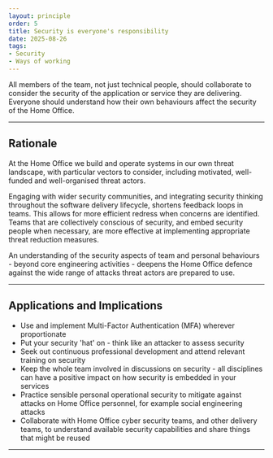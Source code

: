 ```yaml
---
layout: principle
order: 5
title: Security is everyone's responsibility
date: 2025-08-26
tags:
- Security
- Ways of working
---
```


All members of the team, not just technical people, should collaborate to consider the security of the application or service they are delivering. Everyone should understand how their own behaviours affect the security of the Home Office.

---

## Rationale

At the Home Office we build and operate systems in our own threat landscape, with particular vectors to consider, including motivated, well-funded and well-organised threat actors.

Engaging with wider security communities, and integrating security thinking throughout the software delivery lifecycle, shortens feedback loops in teams. This allows for more efficient redress when concerns are identified. Teams that are collectively conscious of security, and embed security people when necessary, are more effective at implementing appropriate threat reduction measures.

An understanding of the security aspects of team and personal behaviours - beyond core engineering activities - deepens the Home Office defence against the wide range of attacks threat actors are prepared to use.

---

## Applications and Implications

- Use and implement Multi-Factor Authentication (MFA) wherever proportionate
- Put your security 'hat' on - think like an attacker to assess security
- Seek out continuous professional development and attend relevant training on security
- Keep the whole team involved in discussions on security - all disciplines can have a positive impact on how security is embedded in your services
- Practice sensible personal operational security to mitigate against attacks on Home Office personnel, for example social engineering attacks
- Collaborate with Home Office cyber security teams, and other delivery teams, to understand available security capabilities and share things that might be reused

---
